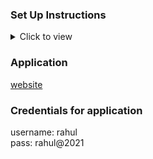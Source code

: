 ### Set Up Instructions

  <details>
  <summary>Click to view</summary>

- Download dependencies by running `npm install`
- Start up the app using `npm start`

  </details>

### Application

<a href="https://nxt-trendz-kadam.netlify.app/" target="_blank">website</a>

### Credentials for application

username: rahul <br/> pass: rahul@2021
